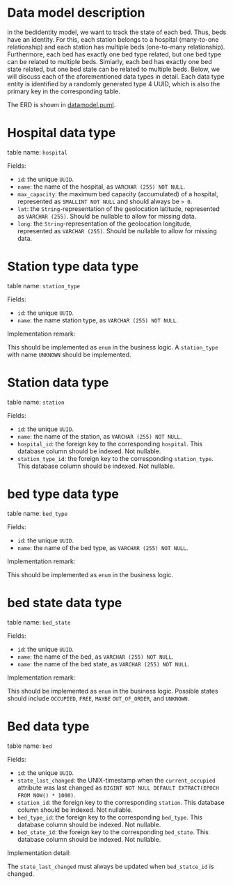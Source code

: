 # Data model description
in the bedidentity model, we want to track the state of each bed. Thus, beds have an identity. For this, each station 
belongs to a hospital (many-to-one relationship) and each station has multiple beds (one-to-many relationship). 
Furthermore, each bed has exactly one bed type related, but one bed type can be related to multiple beds. Simiarly,
each bed has exactly one bed state related, but one bed state can be related to multiple beds. Below, we will discuss
each of the aforementioned data types in detail. Each data type entity is identified by a randomly generated type 4 
UUID, which is also the primary key in the corresponding table.

The ERD is shown in [datamodel.puml][datamodel].

# Hospital data type
table name: `hospital`

Fields:

- `id`: the unique `UUID`.
- `name`: the name of the hospital, as `VARCHAR (255) NOT NULL`.
- `max_capacity`: the maximum bed capacity (accumulated) of a hospital, represented as `SMALLINT NOT NULL` and should 
    always be `> 0`.
- `lat`: the `String`-representation of the geolocation latitude, represented as `VARCHAR (255)`. Should be nullable to 
    allow for missing data.
- `long`: the `String`-representation of the geolocation longitude, represented as `VARCHAR (255)`. Should be nullable
        to allow for missing data.

# Station type data type
table name: `station_type`

Fields:

- `id`: the unique `UUID`.
- `name`: the name station type, as `VARCHAR (255) NOT NULL`.

Implementation remark:

This should be implemented as `enum` in the business logic. A `station_type` with name `UNKNOWN` should be implemented.

# Station data type
table name: `station`

Fields:

- `id`: the unique `UUID`.
- `name`: the name of the station, as `VARCHAR (255) NOT NULL`.
- `hospital_id`: the foreign key to the corresponding `hospital`. This database column should be indexed. Not nullable.
- `station_type_id`: the foreign key to the corresponding `station_type`. This database column should be indexed. Not 
    nullable.

# bed type data type
table name: `bed_type`

Fields:

- `id`: the unique `UUID`.
- `name`: the name of the bed type, as `VARCHAR (255) NOT NULL`.

Implementation remark:

This should be implemented as `enum` in the business logic.


# bed state data type
table name: `bed_state`

Fields:

- `id`: the unique `UUID`.
- `name`: the name of the bed, as `VARCHAR (255) NOT NULL`.
- `name`: the name of the bed state, as `VARCHAR (255) NOT NULL`.

Implementation remark:

This should be implemented as `enum` in the business logic. Possible states should include `OCCUPIED`, `FREE`, `MAYBE`
`OUT_OF_ORDER`, and `UNKNOWN`.

# Bed data type
table name: `bed`

Fields:

- `id`: the unique `UUID`.
- `state_last_changed`: the UNIX-timestamp when the `current_occupied` attribute was last changed as 
    `BIGINT NOT NULL DEFAULT EXTRACT(EPOCH FROM NOW() * 1000)`.
- `station_id`: the foreign key to the corresponding `station`. This database column should be indexed. Not nullable.
- `bed_type_id`: the foreign key to the corresponding `bed_type`. This database column should be indexed. Not nullable.
- `bed_state_id`: the foreign key to the corresponding `bed_state`. This database column should be indexed. Not 
    nullable.

Implementation detail:

The `state_last_changed` must always be updated when `bed_statce_id` is changed.

[datamodel]: datamodel.puml